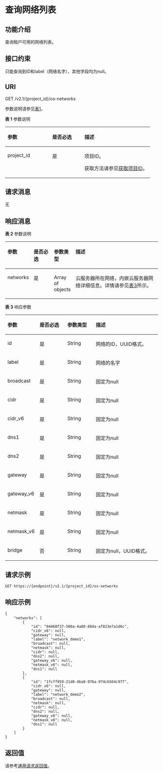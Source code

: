 # 查询网络列表<a name="ecs_03_0401"></a>

## 功能介绍<a name="section53922917165259"></a>

查询租户可用的网络列表。

## 接口约束<a name="section64211377173223"></a>

只能查询到ID和label（网络名字），其他字段均为null。

## URI<a name="section51121191165259"></a>

GET /v2.1/\{project\_id\}/os-networks

参数说明请参见[表1](#table60562285165259)。

**表 1**  参数说明

<a name="table60562285165259"></a>
<table><thead align="left"><tr id="row4861884165259"><th class="cellrowborder" valign="top" width="30.89%" id="mcps1.2.4.1.1"><p id="p5187119"><a name="p5187119"></a><a name="p5187119"></a>参数</p>
</th>
<th class="cellrowborder" valign="top" width="22.24%" id="mcps1.2.4.1.2"><p id="p17503500"><a name="p17503500"></a><a name="p17503500"></a>是否必选</p>
</th>
<th class="cellrowborder" valign="top" width="46.87%" id="mcps1.2.4.1.3"><p id="p8497414"><a name="p8497414"></a><a name="p8497414"></a>描述</p>
</th>
</tr>
</thead>
<tbody><tr id="row63809876165259"><td class="cellrowborder" valign="top" width="30.89%" headers="mcps1.2.4.1.1 "><p id="p1217433165259"><a name="p1217433165259"></a><a name="p1217433165259"></a>project_id</p>
</td>
<td class="cellrowborder" valign="top" width="22.24%" headers="mcps1.2.4.1.2 "><p id="p31503226165259"><a name="p31503226165259"></a><a name="p31503226165259"></a>是</p>
</td>
<td class="cellrowborder" valign="top" width="46.87%" headers="mcps1.2.4.1.3 "><p id="p37593705"><a name="p37593705"></a><a name="p37593705"></a>项目ID。</p>
<p id="p1180512217438"><a name="p1180512217438"></a><a name="p1180512217438"></a>获取方法请参见<a href="获取项目ID.md">获取项目ID</a>。</p>
</td>
</tr>
</tbody>
</table>

## 请求消息<a name="section8194118165259"></a>

无

## 响应消息<a name="section58140617165259"></a>

**表 2**  参数说明

<a name="table1092280145511"></a>
<table><thead align="left"><tr id="row89221095516"><th class="cellrowborder" valign="top" width="11.42%" id="mcps1.2.5.1.1"><p id="p4503028171311"><a name="p4503028171311"></a><a name="p4503028171311"></a>参数</p>
</th>
<th class="cellrowborder" valign="top" width="14.469999999999999%" id="mcps1.2.5.1.2"><p id="p107641620192214"><a name="p107641620192214"></a><a name="p107641620192214"></a>是否必选</p>
</th>
<th class="cellrowborder" valign="top" width="11.03%" id="mcps1.2.5.1.3"><p id="p1150310281135"><a name="p1150310281135"></a><a name="p1150310281135"></a>参数类型</p>
</th>
<th class="cellrowborder" valign="top" width="63.080000000000005%" id="mcps1.2.5.1.4"><p id="p205181728131313"><a name="p205181728131313"></a><a name="p205181728131313"></a>描述</p>
</th>
</tr>
</thead>
<tbody><tr id="row149237085519"><td class="cellrowborder" valign="top" width="11.42%" headers="mcps1.2.5.1.1 "><p id="p51536339143956"><a name="p51536339143956"></a><a name="p51536339143956"></a>networks</p>
</td>
<td class="cellrowborder" valign="top" width="14.469999999999999%" headers="mcps1.2.5.1.2 "><p id="p8764182011227"><a name="p8764182011227"></a><a name="p8764182011227"></a>是</p>
</td>
<td class="cellrowborder" valign="top" width="11.03%" headers="mcps1.2.5.1.3 "><p id="p13693953143956"><a name="p13693953143956"></a><a name="p13693953143956"></a>Array of objects</p>
</td>
<td class="cellrowborder" valign="top" width="63.080000000000005%" headers="mcps1.2.5.1.4 "><p id="p54366741143956"><a name="p54366741143956"></a><a name="p54366741143956"></a><span id="text3801155913460"><a name="text3801155913460"></a><a name="text3801155913460"></a>云服务器</span>所在网络，内嵌<span id="text15942019478"><a name="text15942019478"></a><a name="text15942019478"></a>云服务器</span>网络详细信息。详情请参见<a href="#table50321718145545">表3</a>所示。</p>
</td>
</tr>
</tbody>
</table>

**表 3**  响应参数

<a name="table50321718145545"></a>
<table><thead align="left"><tr id="row4713958145545"><th class="cellrowborder" valign="top" width="18.5%" id="mcps1.2.5.1.1"><p id="p46286352145545"><a name="p46286352145545"></a><a name="p46286352145545"></a>参数</p>
</th>
<th class="cellrowborder" valign="top" width="18.8%" id="mcps1.2.5.1.2"><p id="p1721837202111"><a name="p1721837202111"></a><a name="p1721837202111"></a>是否必选</p>
</th>
<th class="cellrowborder" valign="top" width="18.94%" id="mcps1.2.5.1.3"><p id="p58207059145545"><a name="p58207059145545"></a><a name="p58207059145545"></a>参数类型</p>
</th>
<th class="cellrowborder" valign="top" width="43.76%" id="mcps1.2.5.1.4"><p id="p47079489145545"><a name="p47079489145545"></a><a name="p47079489145545"></a>描述</p>
</th>
</tr>
</thead>
<tbody><tr id="row21062221145545"><td class="cellrowborder" valign="top" width="18.5%" headers="mcps1.2.5.1.1 "><p id="p28318377145545"><a name="p28318377145545"></a><a name="p28318377145545"></a>id</p>
</td>
<td class="cellrowborder" valign="top" width="18.8%" headers="mcps1.2.5.1.2 "><p id="p921203715216"><a name="p921203715216"></a><a name="p921203715216"></a>是</p>
</td>
<td class="cellrowborder" valign="top" width="18.94%" headers="mcps1.2.5.1.3 "><p id="p12087168145545"><a name="p12087168145545"></a><a name="p12087168145545"></a>String</p>
</td>
<td class="cellrowborder" valign="top" width="43.76%" headers="mcps1.2.5.1.4 "><p id="p48345797145545"><a name="p48345797145545"></a><a name="p48345797145545"></a>网络的ID，UUID格式。</p>
</td>
</tr>
<tr id="row32458994145545"><td class="cellrowborder" valign="top" width="18.5%" headers="mcps1.2.5.1.1 "><p id="p11932824145545"><a name="p11932824145545"></a><a name="p11932824145545"></a>label</p>
</td>
<td class="cellrowborder" valign="top" width="18.8%" headers="mcps1.2.5.1.2 "><p id="p1321337152117"><a name="p1321337152117"></a><a name="p1321337152117"></a>是</p>
</td>
<td class="cellrowborder" valign="top" width="18.94%" headers="mcps1.2.5.1.3 "><p id="p27034687145545"><a name="p27034687145545"></a><a name="p27034687145545"></a>String</p>
</td>
<td class="cellrowborder" valign="top" width="43.76%" headers="mcps1.2.5.1.4 "><p id="p5856430145545"><a name="p5856430145545"></a><a name="p5856430145545"></a>网络的名字</p>
</td>
</tr>
<tr id="row52707876145545"><td class="cellrowborder" valign="top" width="18.5%" headers="mcps1.2.5.1.1 "><p id="p41479552145545"><a name="p41479552145545"></a><a name="p41479552145545"></a>broadcast</p>
</td>
<td class="cellrowborder" valign="top" width="18.8%" headers="mcps1.2.5.1.2 "><p id="p421837132116"><a name="p421837132116"></a><a name="p421837132116"></a>是</p>
</td>
<td class="cellrowborder" valign="top" width="18.94%" headers="mcps1.2.5.1.3 "><p id="p4400512145545"><a name="p4400512145545"></a><a name="p4400512145545"></a>String</p>
</td>
<td class="cellrowborder" valign="top" width="43.76%" headers="mcps1.2.5.1.4 "><p id="p14948749145545"><a name="p14948749145545"></a><a name="p14948749145545"></a>固定为null</p>
</td>
</tr>
<tr id="row321021145545"><td class="cellrowborder" valign="top" width="18.5%" headers="mcps1.2.5.1.1 "><p id="p26002760145545"><a name="p26002760145545"></a><a name="p26002760145545"></a>cidr</p>
</td>
<td class="cellrowborder" valign="top" width="18.8%" headers="mcps1.2.5.1.2 "><p id="p182183792112"><a name="p182183792112"></a><a name="p182183792112"></a>是</p>
</td>
<td class="cellrowborder" valign="top" width="18.94%" headers="mcps1.2.5.1.3 "><p id="p25848828145545"><a name="p25848828145545"></a><a name="p25848828145545"></a>String</p>
</td>
<td class="cellrowborder" valign="top" width="43.76%" headers="mcps1.2.5.1.4 "><p id="p10061500145545"><a name="p10061500145545"></a><a name="p10061500145545"></a>固定为null</p>
</td>
</tr>
<tr id="row23444639145545"><td class="cellrowborder" valign="top" width="18.5%" headers="mcps1.2.5.1.1 "><p id="p19967587145545"><a name="p19967587145545"></a><a name="p19967587145545"></a>cidr_v6</p>
</td>
<td class="cellrowborder" valign="top" width="18.8%" headers="mcps1.2.5.1.2 "><p id="p9211337162114"><a name="p9211337162114"></a><a name="p9211337162114"></a>是</p>
</td>
<td class="cellrowborder" valign="top" width="18.94%" headers="mcps1.2.5.1.3 "><p id="p6761844145545"><a name="p6761844145545"></a><a name="p6761844145545"></a>String</p>
</td>
<td class="cellrowborder" valign="top" width="43.76%" headers="mcps1.2.5.1.4 "><p id="p5499802145545"><a name="p5499802145545"></a><a name="p5499802145545"></a>固定为null</p>
</td>
</tr>
<tr id="row49498225145545"><td class="cellrowborder" valign="top" width="18.5%" headers="mcps1.2.5.1.1 "><p id="p49933321145545"><a name="p49933321145545"></a><a name="p49933321145545"></a>dns1</p>
</td>
<td class="cellrowborder" valign="top" width="18.8%" headers="mcps1.2.5.1.2 "><p id="p162117374210"><a name="p162117374210"></a><a name="p162117374210"></a>是</p>
</td>
<td class="cellrowborder" valign="top" width="18.94%" headers="mcps1.2.5.1.3 "><p id="p18067185145545"><a name="p18067185145545"></a><a name="p18067185145545"></a>String</p>
</td>
<td class="cellrowborder" valign="top" width="43.76%" headers="mcps1.2.5.1.4 "><p id="p24548306145545"><a name="p24548306145545"></a><a name="p24548306145545"></a>固定为null</p>
</td>
</tr>
<tr id="row19608166145545"><td class="cellrowborder" valign="top" width="18.5%" headers="mcps1.2.5.1.1 "><p id="p44757627145545"><a name="p44757627145545"></a><a name="p44757627145545"></a>dns2</p>
</td>
<td class="cellrowborder" valign="top" width="18.8%" headers="mcps1.2.5.1.2 "><p id="p521153713218"><a name="p521153713218"></a><a name="p521153713218"></a>是</p>
</td>
<td class="cellrowborder" valign="top" width="18.94%" headers="mcps1.2.5.1.3 "><p id="p1489156145545"><a name="p1489156145545"></a><a name="p1489156145545"></a>String</p>
</td>
<td class="cellrowborder" valign="top" width="43.76%" headers="mcps1.2.5.1.4 "><p id="p39570324145545"><a name="p39570324145545"></a><a name="p39570324145545"></a>固定为null</p>
</td>
</tr>
<tr id="row20588598145545"><td class="cellrowborder" valign="top" width="18.5%" headers="mcps1.2.5.1.1 "><p id="p57063746145545"><a name="p57063746145545"></a><a name="p57063746145545"></a>gateway</p>
</td>
<td class="cellrowborder" valign="top" width="18.8%" headers="mcps1.2.5.1.2 "><p id="p1221203792116"><a name="p1221203792116"></a><a name="p1221203792116"></a>是</p>
</td>
<td class="cellrowborder" valign="top" width="18.94%" headers="mcps1.2.5.1.3 "><p id="p58760710145545"><a name="p58760710145545"></a><a name="p58760710145545"></a>String</p>
</td>
<td class="cellrowborder" valign="top" width="43.76%" headers="mcps1.2.5.1.4 "><p id="p55709145145545"><a name="p55709145145545"></a><a name="p55709145145545"></a>固定为null</p>
</td>
</tr>
<tr id="row31620258145545"><td class="cellrowborder" valign="top" width="18.5%" headers="mcps1.2.5.1.1 "><p id="p11104111145545"><a name="p11104111145545"></a><a name="p11104111145545"></a>gateway_v6</p>
</td>
<td class="cellrowborder" valign="top" width="18.8%" headers="mcps1.2.5.1.2 "><p id="p2211837112119"><a name="p2211837112119"></a><a name="p2211837112119"></a>是</p>
</td>
<td class="cellrowborder" valign="top" width="18.94%" headers="mcps1.2.5.1.3 "><p id="p27017817145545"><a name="p27017817145545"></a><a name="p27017817145545"></a>String</p>
</td>
<td class="cellrowborder" valign="top" width="43.76%" headers="mcps1.2.5.1.4 "><p id="p29389986145545"><a name="p29389986145545"></a><a name="p29389986145545"></a>固定为null</p>
</td>
</tr>
<tr id="row63183283145545"><td class="cellrowborder" valign="top" width="18.5%" headers="mcps1.2.5.1.1 "><p id="p17572316145545"><a name="p17572316145545"></a><a name="p17572316145545"></a>netmask</p>
</td>
<td class="cellrowborder" valign="top" width="18.8%" headers="mcps1.2.5.1.2 "><p id="p13215379215"><a name="p13215379215"></a><a name="p13215379215"></a>是</p>
</td>
<td class="cellrowborder" valign="top" width="18.94%" headers="mcps1.2.5.1.3 "><p id="p14071461145545"><a name="p14071461145545"></a><a name="p14071461145545"></a>String</p>
</td>
<td class="cellrowborder" valign="top" width="43.76%" headers="mcps1.2.5.1.4 "><p id="p48167736145545"><a name="p48167736145545"></a><a name="p48167736145545"></a>固定为null</p>
</td>
</tr>
<tr id="row30856442145545"><td class="cellrowborder" valign="top" width="18.5%" headers="mcps1.2.5.1.1 "><p id="p16343912145545"><a name="p16343912145545"></a><a name="p16343912145545"></a>netmask_v6</p>
</td>
<td class="cellrowborder" valign="top" width="18.8%" headers="mcps1.2.5.1.2 "><p id="p192143713217"><a name="p192143713217"></a><a name="p192143713217"></a>是</p>
</td>
<td class="cellrowborder" valign="top" width="18.94%" headers="mcps1.2.5.1.3 "><p id="p48788506145545"><a name="p48788506145545"></a><a name="p48788506145545"></a>String</p>
</td>
<td class="cellrowborder" valign="top" width="43.76%" headers="mcps1.2.5.1.4 "><p id="p59220588145545"><a name="p59220588145545"></a><a name="p59220588145545"></a>固定为null</p>
</td>
</tr>
<tr id="row63223249145545"><td class="cellrowborder" valign="top" width="18.5%" headers="mcps1.2.5.1.1 "><p id="p20809534145545"><a name="p20809534145545"></a><a name="p20809534145545"></a>bridge</p>
</td>
<td class="cellrowborder" valign="top" width="18.8%" headers="mcps1.2.5.1.2 "><p id="p1621237102117"><a name="p1621237102117"></a><a name="p1621237102117"></a>否</p>
</td>
<td class="cellrowborder" valign="top" width="18.94%" headers="mcps1.2.5.1.3 "><p id="p7850675145545"><a name="p7850675145545"></a><a name="p7850675145545"></a>String</p>
</td>
<td class="cellrowborder" valign="top" width="43.76%" headers="mcps1.2.5.1.4 "><p id="p35784407145545"><a name="p35784407145545"></a><a name="p35784407145545"></a>固定为null，UUID格式。</p>
</td>
</tr>
</tbody>
</table>

## 请求示例<a name="section187060519134"></a>

```
GET https://{endpoint}/v2.1/{project_id}/os-networks
```

## 响应示例<a name="section391213571394"></a>

```
{
    "networks": [
        {
            "id": "04468f37-500a-4a80-88da-af823e7a1d6c",
            "cidr_v6": null,
            "gateway": null,
            "label": "network_demo1",
            "broadcast": null,
            "netmask": null,
            "cidr": null,
            "dns2": null,
            "gateway_v6": null,
            "netmask_v6": null,
            "dns1": null
        },
        {
            "id": "1fcff959-21d0-4ba8-976a-974cb564c977",
            "cidr_v6": null,
            "gateway": null,
            "label": "network_demo2",
            "broadcast": null,
            "netmask": null,
            "cidr": null,
            "dns2": null,
            "gateway_v6": null,
            "netmask_v6": null,
            "dns1": null
        }
    ]
}
```

## 返回值<a name="section38817202165259"></a>

请参考[通用请求返回值](通用请求返回值.md)。


